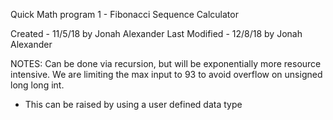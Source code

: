 Quick Math program 1 - Fibonacci Sequence Calculator

Created - 11/5/18 by Jonah Alexander
Last Modified - 12/8/18 by Jonah Alexander


NOTES:
Can be done via recursion, but will be exponentially more resource intensive.
We are limiting the max input to 93 to avoid overflow on unsigned long long int.
- This can be raised by using a user defined data type
